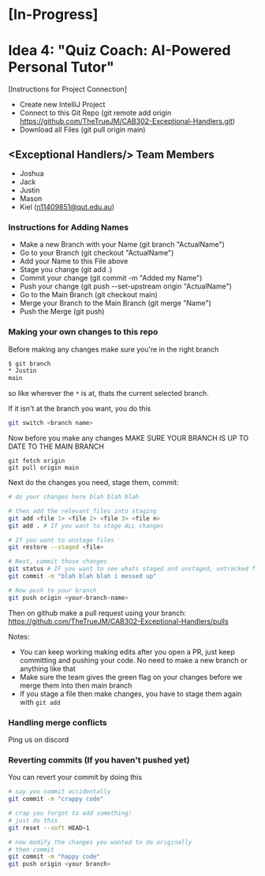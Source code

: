 # [In-Progress]
# Idea 4: "Quiz Coach: AI-Powered Personal Tutor"

[Instructions for Project Connection]
- Create new IntelliJ Project
- Connect to this Git Repo (git remote add origin https://github.com/TheTrueJM/CAB302-Exceptional-Handlers.git)
- Download all Files (git pull origin main)

## \<Exceptional Handlers/> Team Members
- Joshua
- Jack
- Justin
- Mason
- Kiel (n11409851@qut.edu.au)

### Instructions for Adding Names
- Make a new Branch with your Name (git branch "ActualName")
- Go to your Branch (git checkout "ActualName") 
- Add your Name to this File above
- Stage you change (git add .)
- Commit your change (git commit -m "Added my Name")
- Push your change (git push --set-upstream origin "ActualName")
- Go to the Main Branch (git checkout main)
- Merge your Branch to the Main Branch (git merge "Name")
- Push the Merge (git push)

### Making your own changes to this repo
Before making any changes make sure you're in the right branch
```bash
$ git branch
* Justin 
main
```
so like wherever the `*` is at, thats the current selected branch.

If it isn't at the branch you want, you do this
```bash
git switch <branch name>
```

Now before you make any changes MAKE SURE YOUR BRANCH IS UP TO DATE TO THE MAIN BRANCH
```
git fetch origin
git pull origin main
```

Next do the changes you need, stage them, commit:
```bash
# do your changes here blah blah blah

# then add the relevant files into staging
git add <file 1> <file 2> <file 3> <file n>
git add . # If you want to stage ALL changes

# If you want to unstage files
git restore --staged <file>

# Next, commit those changes
git status # IF you want to see whats staged and unstaged, untracked files
git commit -m "blah blah blah i messed up"

# Now push to your branch
git push origin <your-branch-name>
```

Then on github make a pull request using your branch: https://github.com/TheTrueJM/CAB302-Exceptional-Handlers/pulls

Notes:
- You can keep working making edits after you open a PR, just keep committing and pushing your code. No need to make a new branch or anything like that
- Make sure the team gives the green flag on your changes before we merge them into then main branch
- If you stage a file then make changes, you have to stage them again with `git add`

### Handling merge conflicts
Ping us on discord

### Reverting commits (If you haven't pushed yet)
You can revert your commit by doing this
```bash
# say you commit accidentally
git commit -m "crappy code"

# crap you forgot to add something!
# just do this
git reset --soft HEAD~1

# now modify the changes you wanted to do originally
# then commit
git commit -m "happy code"
git push origin <your branch>
```